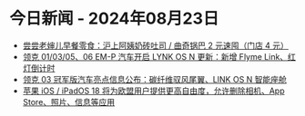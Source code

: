 # 今日新闻 - 2024年08月23日
- [尝尝老婶儿早餐零食：沪上阿姨奶砖吐司 / 曲奇锅巴 2 元速囤（门店 4 元）](https://lapin.ithome.com/html/digi/790503.htm)
- [领克 01/03/05、06 EM-P 汽车开启 LYNK OS N 更新：新增 Flyme Link、红灯倒计时](https://www.ithome.com/0/790/511.htm)
- [领克 03 冠军版汽车亮点信息公布：碳纤维驭风尾翼、LINK OS N 智能座舱](https://www.ithome.com/0/790/510.htm)
- [苹果 iOS / iPadOS 18 将为欧盟用户提供更高自由度，允许删除相机、App Store、照片、信息等应用](https://www.ithome.com/0/790/509.htm)
